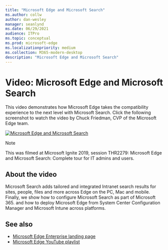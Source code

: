 ```yaml
---
title: "Microsoft Edge and Microsoft Search"
ms.author: collw
author: dan-wesley
manager: seanlynd
ms.date: 06/29/2021
audience: ITPro
ms.topic: conceptual
ms.prod: microsoft-edge
ms.localizationpriority: medium
ms.collection: M365-modern-desktop
description: "Microsoft Edge and Microsoft Search"
---
```


# Video: Microsoft Edge and Microsoft Search

This video demonstrates how Microsoft Edge takes the compatibility experience to the next level with Microsoft Search. Click the following screenshot to watch the video by Chuck Friedman, CVP of the Microsoft Edge team.

[![Microsoft Edge and Microsoft Search](https://res.cloudinary.com/marcomontalbano/image/upload/v1592253564/video_to_markdown/images/youtube--7LfNqmJkeTM-c05b58ac6eb4c4700831b2b3070cd403.jpg)](http://www.youtube.com/watch?v=7LfNqmJkeTM "Microsoft Edge and Microsoft Search")

> [!NOTE]
> This was filmed at Microsoft Ignite 2019, session THR2279: Microsoft Edge and Microsoft Search: Complete tour for IT admins and users.

## About the video

Microsoft Search adds tailored and integrated Intranet search results for sites, people, files and more across Edge on the PC, Mac and mobile. Finally, we show how to configure Microsoft Search as part of Microsoft 365. and how to deploy Microsoft Edge from System Center Configuration Manager and Microsoft Intune across platforms.

## See also

- [Microsoft Edge Enterprise landing page](https://aka.ms/EdgeEnterprise)
- [Microsoft Edge YouTube playlist](https://www.youtube.com/playlist?list=PLXtHYVsvn_b-uXh1tMeYpT-0iD8tD3tFy)
